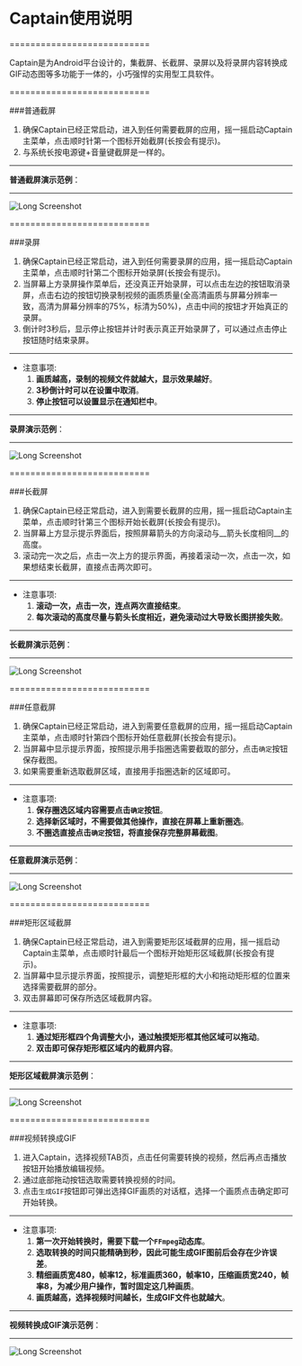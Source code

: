 # Captain使用说明

===========================

Captain是为Android平台设计的，集截屏、长截屏、录屏以及将录屏内容转换成GIF动态图等多功能于一体的，小巧强悍的实用型工具软件。

===========================

###普通截屏
1. 确保Captain已经正常启动，进入到任何需要截屏的应用，摇一摇启动Captain主菜单，点击顺时针第一个图标开始截屏(长按会有提示)。
2. 与系统长按电源键+音量键截屏是一样的。
  
---
__普通截屏演示范例__：

---
![Long Screenshot](https://raw.githubusercontent.com/way1989/Captain/master/help/normal_screenshot.gif)


===========================

###录屏
1. 确保Captain已经正常启动，进入到任何需要录屏的应用，摇一摇启动Captain主菜单，点击顺时针第二个图标开始录屏(长按会有提示)。
2. 当屏幕上方录屏操作菜单后，还没真正开始录屏，可以点击左边的按钮取消录屏，点击右边的按钮切换录制视频的画质质量(全高清画质与屏幕分辨率一致，高清为屏幕分辨率的75%，标清为50%)，点击中间的按钮才开始真正的录屏。
3. 倒计时3秒后，显示停止按钮并计时表示真正开始录屏了，可以通过点击停止按钮随时结束录屏。

---
* 注意事项:
  1. __画质越高，录制的视频文件就越大，显示效果越好__。
  2. __3秒倒计时可以在设置中取消__。
  3. __停止按钮可以设置显示在通知栏中__。
  
---
__录屏演示范例__：

---
![Long Screenshot](https://raw.githubusercontent.com/way1989/Captain/master/help/screen_record.gif)

===========================

###长截屏
1. 确保Captain已经正常启动，进入到需要长截屏的应用，摇一摇启动Captain主菜单，点击顺时针第三个图标开始长截屏(长按会有提示)。
2. 当屏幕上方显示提示界面后，按照屏幕箭头的方向滚动与__箭头长度相同__的高度。
3. 滚动完一次之后，点击一次上方的提示界面，再接着滚动一次，点击一次，如果想结束长截屏，直接点击两次即可。

---
* 注意事项:
  1. __滚动一次，点击一次，连点两次直接结束__。
  2. __每次滚动的高度尽量与箭头长度相近，避免滚动过大导致长图拼接失败__。
  
---
__长截屏演示范例__：

---
![Long Screenshot](https://raw.githubusercontent.com/way1989/Captain/master/help/long_screenshot.gif)

===========================

###任意截屏
1. 确保Captain已经正常启动，进入到需要任意截屏的应用，摇一摇启动Captain主菜单，点击顺时针第四个图标开始任意截屏(长按会有提示)。
2. 当屏幕中显示提示界面，按照提示用手指圈选需要截取的部分，点击`确定`按钮保存截图。
3. 如果需要重新选取截屏区域，直接用手指圈选新的区域即可。

---
* 注意事项:
  1. __保存圈选区域内容需要点击`确定`按钮__。
  2. __选择新区域时，不需要做其他操作，直接在屏幕上重新圈选__。
  3. __不圈选直接点击`确定`按钮，将直接保存完整屏幕截图__。
  
---
__任意截屏演示范例__：

---
![Long Screenshot](https://raw.githubusercontent.com/way1989/Captain/master/help/free_screenshot.gif)

===========================

###矩形区域截屏
1. 确保Captain已经正常启动，进入到需要矩形区域截屏的应用，摇一摇启动Captain主菜单，点击顺时针最后一个图标开始矩形区域截屏(长按会有提示)。
2. 当屏幕中显示提示界面，按照提示，调整矩形框的大小和拖动矩形框的位置来选择需要截屏的部分。
3. 双击屏幕即可保存所选区域截屏内容。

---
* 注意事项:
  1. __通过矩形框四个角调整大小，通过触摸矩形框其他区域可以拖动__。
  2. __双击即可保存矩形框区域内的截屏内容__。
  
---
__矩形区域截屏演示范例__：

---
![Long Screenshot](https://raw.githubusercontent.com/way1989/Captain/master/help/rect_screenshot.gif)

===========================

###视频转换成GIF
1. 进入Captain，选择视频TAB页，点击任何需要转换的视频，然后再点击播放按钮开始播放编辑视频。
2. 通过底部拖动按钮选取需要转换视频的时间。
3. 点击`生成GIF`按钮即可弹出选择GIF画质的对话框，选择一个画质点击确定即可开始转换。

---
* 注意事项:
  1. __第一次开始转换时，需要下载一个`FFmpeg`动态库__。
  2. __选取转换的时间只能精确到秒，因此可能生成GIF图前后会存在少许误差__。
  3. __精细画质宽480，帧率12，标准画质360，帧率10，压缩画质宽240，帧率8，为减少用户操作，暂时固定这几种画质__。
  4. __画质越高，选择视频时间越长，生成GIF文件也就越大__。
  
---
__视频转换成GIF演示范例__：

---
![Long Screenshot](https://raw.githubusercontent.com/way1989/Captain/master/help/video_to_gif.gif)
